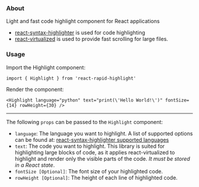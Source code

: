 ### About

Light and fast code highlight component for React applications

- [react-syntax-highlighter](https://react-syntax-highlighter.github.io/react-syntax-highlighter/) is used for code highlighting
- [react-virtualized](https://www.npmjs.com/package/react-virtualized) is used to provide fast scrolling for large files.

### Usage

Import the Highlight component:

``import { Highlight } from 'react-rapid-highlight'``

Render the component:

``<Highlight language="python" text="print(\'Hello World!\')" fontSize={14} rowHeight={30} /> ``

----------------------------------------------------------------------------------------------

The following ``props`` can be passed to the ``Highlight`` component:

- ``language``: The language you want to highlight. A list of supported options can be found at: [react-syntax-highlighter supported languages](https://react-syntax-highlighter.github.io/react-syntax-highlighter/demo/)
- ``text``: The code you want to highlight. This library is suited for highlighting large blocks of code, as it applies react-virtualized to highlight and render only the visible parts of the code. *It must be stored in a React state*.
- ``fontSize [Optional]``: The font size of your highlighted code.
- ``rowHeight [Optional]``: The height of each line of highlighted code.
